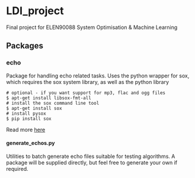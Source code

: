 # LDI_project
Final project for ELEN90088 System Optimisation &amp; Machine Learning

## Packages
### echo
Package for handling echo related tasks. Uses the python wrapper for sox, which requires the sox system library, as well as the python library
```
# optional - if you want support for mp3, flac and ogg files
$ apt-get install libsox-fmt-all
# install the sox command line tool
$ apt-get install sox
# install pysox
$ pip install sox
```

Read more [here](https://pysox.readthedocs.io/en/latest/)

#### generate_echos.py
Utilities to batch generate echo files suitable for testing algorithms.
A package will be supplied directly, but feel free to generate your own if required.